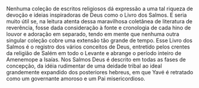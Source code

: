 ﻿Nenhuma coleção de escritos religiosos dá expressão a uma tal riqueza de devoção e  ideias inspiradoras de Deus como o Livro dos Salmos. E seria muito útil se, na leitura atenta dessa maravilhosa coletânea de literatura de reverência, fosse dada consideração à fonte e cronologia de cada hino de louvor e adoração em separado, tendo em mente que nenhuma outra singular coleção cobre uma extensão tão grande de tempo. Esse Livro dos Salmos é o registro dos vários conceitos de Deus, entretido pelos crentes da religião de Salém em todo o Levante e abrange o período inteiro de Amenemope a Isaías. Nos Salmos Deus é descrito em todas as fases de concepção, da idéia rudimentar de uma deidade tribal ao ideal grandemente expandido dos posteriores hebreus, em que Yavé é retratado como um governante amoroso e um Pai misericordioso.